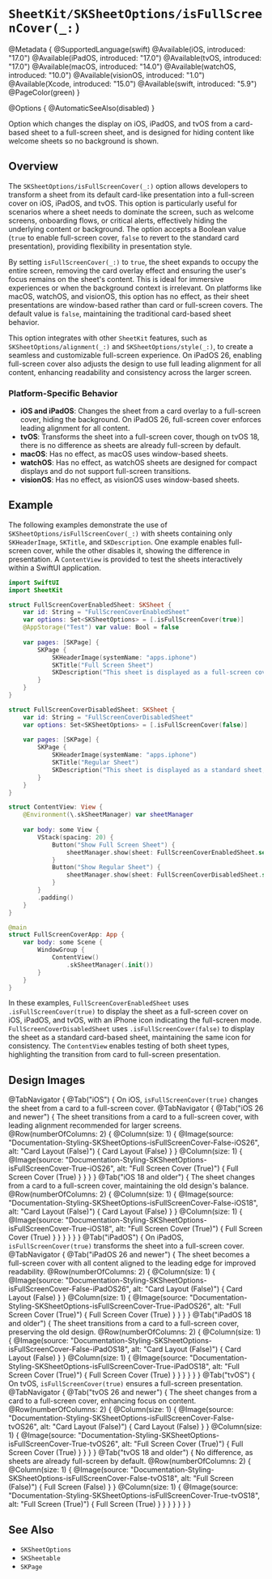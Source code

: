 # ``SheetKit/SKSheetOptions/isFullScreenCover(_:)``

@Metadata {
    @SupportedLanguage(swift)
    @Available(iOS, introduced: "17.0")
    @Available(iPadOS, introduced: "17.0")
    @Available(tvOS, introduced: "17.0")
    @Available(macOS, introduced: "14.0")
    @Available(watchOS, introduced: "10.0")
    @Available(visionOS, introduced: "1.0")
    @Available(Xcode, introduced: "15.0")
    @Available(swift, introduced: "5.9")
    @PageColor(green)
}

@Options {
    @AutomaticSeeAlso(disabled)
}

Option which changes the display on iOS, iPadOS, and tvOS from a card-based sheet to a full-screen sheet, and is designed for hiding content like welcome sheets so no background is shown.

## Overview

The ``SKSheetOptions/isFullScreenCover(_:)`` option allows developers to transform a sheet from its default card-like presentation into a full-screen cover on iOS, iPadOS, and tvOS. This option is particularly useful for scenarios where a sheet needs to dominate the screen, such as welcome screens, onboarding flows, or critical alerts, effectively hiding the underlying content or background. The option accepts a Boolean value (`true` to enable full-screen cover, `false` to revert to the standard card presentation), providing flexibility in presentation style.

By setting ``isFullScreenCover(_:)`` to `true`, the sheet expands to occupy the entire screen, removing the card overlay effect and ensuring the user's focus remains on the sheet's content. This is ideal for immersive experiences or when the background context is irrelevant. On platforms like macOS, watchOS, and visionOS, this option has no effect, as their sheet presentations are window-based rather than card or full-screen covers. The default value is `false`, maintaining the traditional card-based sheet behavior.

This option integrates with other `SheetKit` features, such as ``SKSheetOptions/alignment(_:)`` and ``SKSheetOptions/style(_:)``, to create a seamless and customizable full-screen experience. On iPadOS 26, enabling full-screen cover also adjusts the design to use full leading alignment for all content, enhancing readability and consistency across the larger screen.

### Platform-Specific Behavior

- **iOS and iPadOS**: Changes the sheet from a card overlay to a full-screen cover, hiding the background. On iPadOS 26, full-screen cover enforces leading alignment for all content.
- **tvOS**: Transforms the sheet into a full-screen cover, though on tvOS 18, there is no difference as sheets are already full-screen by default.
- **macOS**: Has no effect, as macOS uses window-based sheets.
- **watchOS**: Has no effect, as watchOS sheets are designed for compact displays and do not support full-screen transitions.
- **visionOS**: Has no effect, as visionOS uses window-based sheets.

## Example

The following examples demonstrate the use of ``SKSheetOptions/isFullScreenCover(_:)`` with sheets containing only `SKHeaderImage`, `SKTitle`, and `SKDescription`. One example enables full-screen cover, while the other disables it, showing the difference in presentation. A `ContentView` is provided to test the sheets interactively within a SwiftUI application.

```swift
import SwiftUI
import SheetKit

struct FullScreenCoverEnabledSheet: SKSheet {
    var id: String = "FullScreenCoverEnabledSheet"
    var options: Set<SKSheetOptions> = [.isFullScreenCover(true)]
    @AppStorage("Test") var value: Bool = false
    
    var pages: [SKPage] {
        SKPage {
            SKHeaderImage(systemName: "apps.iphone")
            SKTitle("Full Screen Sheet")
            SKDescription("This sheet is displayed as a full-screen cover on iOS, iPadOS, and tvOS.")
        }
    }
}

struct FullScreenCoverDisabledSheet: SKSheet {
    var id: String = "FullScreenCoverDisabledSheet"
    var options: Set<SKSheetOptions> = [.isFullScreenCover(false)]
    
    var pages: [SKPage] {
        SKPage {
            SKHeaderImage(systemName: "apps.iphone")
            SKTitle("Regular Sheet")
            SKDescription("This sheet is displayed as a standard sheet, not full screen.")
        }
    }
}

struct ContentView: View {
    @Environment(\.skSheetManager) var sheetManager
    
    var body: some View {
        VStack(spacing: 20) {
            Button("Show Full Screen Sheet") {
                sheetManager.show(sheet: FullScreenCoverEnabledSheet.self)
            }
            Button("Show Regular Sheet") {
                sheetManager.show(sheet: FullScreenCoverDisabledSheet.self)
            }
        }
        .padding()
    }
}

@main
struct FullScreenCoverApp: App {
    var body: some Scene {
        WindowGroup {
            ContentView()
                .skSheetManager(.init())
        }
    }
}
```

In these examples, `FullScreenCoverEnabledSheet` uses `.isFullScreenCover(true)` to display the sheet as a full-screen cover on iOS, iPadOS, and tvOS, with an iPhone icon indicating the full-screen mode. `FullScreenCoverDisabledSheet` uses `.isFullScreenCover(false)` to display the sheet as a standard card-based sheet, maintaining the same icon for consistency. The `ContentView` enables testing of both sheet types, highlighting the transition from card to full-screen presentation.

## Design Images

@TabNavigator {
    @Tab("iOS") {
        On iOS, `isFullScreenCover(true)` changes the sheet from a card to a full-screen cover.
        @TabNavigator {
            @Tab("iOS 26 and newer") {
                The sheet transitions from a card to a full-screen cover, with leading alignment recommended for larger screens.
                @Row(numberOfColumns: 2) {
                    @Column(size: 1) {
                        @Image(source: "Documentation-Styling-SKSheetOptions-isFullScreenCover-False-iOS26", alt: "Card Layout (False)") {
                            Card Layout (False)
                        }
                    }
                    @Column(size: 1) {
                        @Image(source: "Documentation-Styling-SKSheetOptions-isFullScreenCover-True-iOS26", alt: "Full Screen Cover (True)") {
                            Full Screen Cover (True)
                        }
                    }
                }
            }
            @Tab("iOS 18 and older") {
                The sheet changes from a card to a full-screen cover, maintaining the old design's balance.
                @Row(numberOfColumns: 2) {
                    @Column(size: 1) {
                        @Image(source: "Documentation-Styling-SKSheetOptions-isFullScreenCover-False-iOS18", alt: "Card Layout (False)") {
                            Card Layout (False)
                        }
                    }
                    @Column(size: 1) {
                        @Image(source: "Documentation-Styling-SKSheetOptions-isFullScreenCover-True-iOS18", alt: "Full Screen Cover (True)") {
                            Full Screen Cover (True)
                        }
                    }
                }
            }
        }
    }
    @Tab("iPadOS") {
        On iPadOS, `isFullScreenCover(true)` transforms the sheet into a full-screen cover.
        @TabNavigator {
            @Tab("iPadOS 26 and newer") {
                The sheet becomes a full-screen cover with all content aligned to the leading edge for improved readability.
                @Row(numberOfColumns: 2) {
                    @Column(size: 1) {
                        @Image(source: "Documentation-Styling-SKSheetOptions-isFullScreenCover-False-iPadOS26", alt: "Card Layout (False)") {
                            Card Layout (False)
                        }
                    }
                    @Column(size: 1) {
                        @Image(source: "Documentation-Styling-SKSheetOptions-isFullScreenCover-True-iPadOS26", alt: "Full Screen Cover (True)") {
                            Full Screen Cover (True)
                        }
                    }
                }
            }
            @Tab("iPadOS 18 and older") {
                The sheet transitions from a card to a full-screen cover, preserving the old design.
                @Row(numberOfColumns: 2) {
                    @Column(size: 1) {
                        @Image(source: "Documentation-Styling-SKSheetOptions-isFullScreenCover-False-iPadOS18", alt: "Card Layout (False)") {
                            Card Layout (False)
                        }
                    }
                    @Column(size: 1) {
                        @Image(source: "Documentation-Styling-SKSheetOptions-isFullScreenCover-True-iPadOS18", alt: "Full Screen Cover (True)") {
                            Full Screen Cover (True)
                        }
                    }
                }
            }
        }
    }
    @Tab("tvOS") {
        On tvOS, `isFullScreenCover(true)` ensures a full-screen presentation.
        @TabNavigator {
            @Tab("tvOS 26 and newer") {
                The sheet changes from a card to a full-screen cover, enhancing focus on content.
                @Row(numberOfColumns: 2) {
                    @Column(size: 1) {
                        @Image(source: "Documentation-Styling-SKSheetOptions-isFullScreenCover-False-tvOS26", alt: "Card Layout (False)") {
                            Card Layout (False)
                        }
                    }
                    @Column(size: 1) {
                        @Image(source: "Documentation-Styling-SKSheetOptions-isFullScreenCover-True-tvOS26", alt: "Full Screen Cover (True)") {
                            Full Screen Cover (True)
                        }
                    }
                }
            }
            @Tab("tvOS 18 and older") {
                No difference, as sheets are already full-screen by default.
                @Row(numberOfColumns: 2) {
                    @Column(size: 1) {
                        @Image(source: "Documentation-Styling-SKSheetOptions-isFullScreenCover-False-tvOS18", alt: "Full Screen (False)") {
                            Full Screen (False)
                        }
                    }
                    @Column(size: 1) {
                        @Image(source: "Documentation-Styling-SKSheetOptions-isFullScreenCover-True-tvOS18", alt: "Full Screen (True)") {
                            Full Screen (True)
                        }
                    }
                }
            }
        }
    }
}

## See Also

- ``SKSheetOptions``
- ``SKSheetable``
- ``SKPage``
